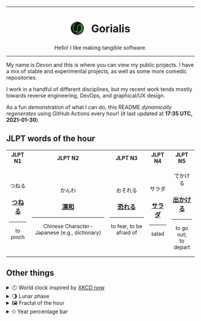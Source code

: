 ***

<h1 align="center">
<sub>
    <img src="readme/resources/avatar.png" height="36">
</sub>
&nbsp;
Gorialis
</h1>
<p align="center">
Hello! I like making tangible software.
</p>

***

My name is Devon and this is where you can view my public projects. I have a mix of stable and experimental projects, as well as some more comedic repositories.

I work in a handful of different disciplines, but my recent work tends mostly towards reverse engineering, DevOps, and graphical/UX design.

As a fun demonstration of what I can do, this README *dynamically regenerates* using GitHub Actions every hour! (it last updated at **17:35 UTC, 2021-01-30**)

<h2>JLPT words of the hour</h2>
<table>
    <tr>
        <th>JLPT N1</th>
        <th>JLPT N2</th>
        <th>JLPT N3</th>
        <th>JLPT N4</th>
        <th>JLPT N5</th>
    </tr>
    <tr>
        <td>
            <p align="center">つねる</p>
            <h3 align="center"><b><a href="https://jisho.org/search/%E3%81%A4%E3%81%AD%E3%82%8B">つねる</a></b></h3>
            <hr>
            <p align="center">to pinch</p>
        </td>
        <td>
            <p align="center">かんわ</p>
            <h3 align="center"><b><a href="https://jisho.org/search/%E6%BC%A2%E5%92%8C">漢和</a></b></h3>
            <hr>
            <p align="center">Chinese Character-Japanese (e.g.,<wbr> dictionary)</p>
        </td>
        <td>
            <p align="center">おそれる</p>
            <h3 align="center"><b><a href="https://jisho.org/search/%E6%81%90%E3%82%8C%E3%82%8B">恐れる</a></b></h3>
            <hr>
            <p align="center">to fear,<wbr> to be afraid of</p>
        </td>
        <td>
            <p align="center">サラダ</p>
            <h3 align="center"><b><a href="https://jisho.org/search/%E3%82%B5%E3%83%A9%E3%83%80">サラダ</a></b></h3>
            <hr>
            <p align="center">salad</p>
        </td>
        <td>
            <p align="center">でかける</p>
            <h3 align="center"><b><a href="https://jisho.org/search/%E5%87%BA%E3%81%8B%E3%81%91%E3%82%8B">出かける</a></b></h3>
            <hr>
            <p align="center">to go out;<br> to depart</p>
        </td>
    </tr>
</table>

<h2>Other things</h2>
<details>
<summary>🕔  World clock inspired by <a href="https://xkcd.com/now">XKCD now</a></summary>

> <img src="generated/now.png" width="512">

</details>
<details>
<summary>🌖 Lunar phase</summary>

The moon is approximately 61.38% through its phase (Waning Gibbous).

</details>
<details>
<summary>&#x1f5bc; Fractal of the hour</summary>

> <img src="generated/fractal.png" width="512">

</details>
<details>
<summary>&#x23f2; Year percentage bar</summary>
<pre><code>2021 [█▁▁▁▁▁▁▁▁▁▁▁▁▁▁▁▁▁▁▁] 8.15%</code></pre>
</details>
